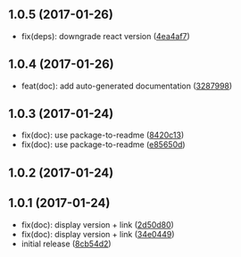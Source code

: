 <a name="1.0.5"></a>
## 1.0.5 (2017-01-26)

* fix(deps): downgrade react version ([4ea4af7](https://github.com/mderrier/lls-react-deps/commit/4ea4af7))



<a name="1.0.4"></a>
## 1.0.4 (2017-01-26)

* feat(doc): add auto-generated documentation ([3287998](https://github.com/mderrier/lls-react-deps/commit/3287998))



<a name="1.0.3"></a>
## 1.0.3 (2017-01-24)

* fix(doc): use package-to-readme ([8420c13](https://github.com/mderrier/lls-react-deps/commit/8420c13))
* fix(doc): use package-to-readme ([e85650d](https://github.com/mderrier/lls-react-deps/commit/e85650d))



<a name="1.0.2"></a>
## 1.0.2 (2017-01-24)




<a name="1.0.1"></a>
## 1.0.1 (2017-01-24)

* fix(doc): display version + link ([2d50d80](https://github.com/mderrier/lls-react-deps/commit/2d50d80))
* fix(doc): display version + link ([34e0449](https://github.com/mderrier/lls-react-deps/commit/34e0449))
* initial release ([8cb54d2](https://github.com/mderrier/lls-react-deps/commit/8cb54d2))



